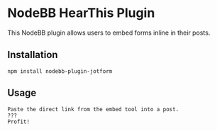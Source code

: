 # NodeBB HearThis Plugin

This NodeBB plugin allows users to embed forms inline in their posts.

## Installation

    npm install nodebb-plugin-jotform

## Usage

    Paste the direct link from the embed tool into a post.
    ???
    Profit!
